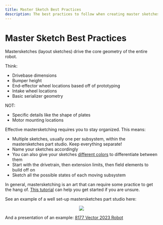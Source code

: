 ```yaml
---
title: Master Sketch Best Practices
description: The best practices to follow when creating master sketches.
---
```


# Master Sketch Best Practices

Mastersketches (layout sketches) drive the core geometry of the entire robot.

Think:

- Drivebase dimensions
- Bumper height
- End-effector wheel locations based off of prototyping
- Intake wheel locations
- Basic serializer geometry

NOT:

- Specific details like the shape of plates
- Motor mounting locations
  
Effective mastersketching requires you to stay organized. This means:

- Multiple sketches, usually one per subsystem, within the mastersketches part studio. Keep everything separate!
- Name your sketches accordingly
- You can also give your sketches [different colors](https://www.youtube.com/watch?v=ZG_gVeGdI5c) to differentiate between them
- Start with the drivetrain, then extension limits, then field elements to build off on
- Sketch all the possible states of each moving subsystem 




In general, mastersketching is an art that can require some practice to get the hang of. [This tutorial](https://www.youtube.com/watch?v=Bd_XzBw5V_U) can help you get started if you are unsure.

See an example of a well set-up mastersketches part studio here:

<center><img src="/img/best-practices/mastersketch.webp"></center>

And a presentation of an example: [8177 Vector 2023 Robot](https://docs.google.com/presentation/d/1IwjXvcAZFVcEUFSZZDHlTYlLA_5PbI3wPJzbfAOTz8Y/edit?usp=sharing)

<br>